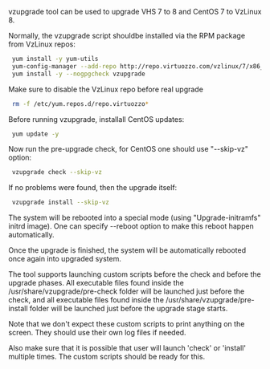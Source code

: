 vzupgrade tool can be used to upgrade VHS 7 to 8 and CentOS 7 to VzLinux 8.

Normally, the vzupgrade script shouldbe installed via the RPM package from VzLinux repos:

```sh
 yum install -y yum-utils
 yum-config-manager --add-repo http://repo.virtuozzo.com/vzlinux/7/x86_64/os/
 yum install -y --nogpgcheck vzupgrade
```

Make sure to disable the VzLinux repo before real upgrade

```sh
 rm -f /etc/yum.repos.d/repo.virtuozzo*
```

Before running vzupgrade, installall CentOS updates:

```sh
 yum update -y
```

Now run the pre-upgrade check, for CentOS one should use "--skip-vz" option:

```sh
 vzupgrade check --skip-vz
```

If no problems were found, then the upgrade itself:

```sh
 vzupgrade install --skip-vz
```

The system will be rebooted into a special mode (using "Upgrade-initramfs" initrd image).
One can specify --reboot option to make this reboot happen automatically.

Once the upgrade is finished, the system will be automatically rebooted once again
into upgraded system.

The tool supports launching custom scripts before the check and before the upgrade phases.
All executable files found inside the /usr/share/vzupgrade/pre-check folder will be launched
just before the check, and all executable files found inside the /usr/share/vzupgrade/pre-install
folder will be launched just before the upgrade stage starts.

Note that we don't expect these custom scripts to print anything on the screen. They should use
their own log files if needed.

Also make sure that it is possible that user will launch 'check' or 'install' multiple times.
The custom scripts should be ready for this.
